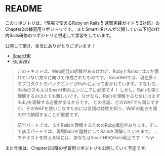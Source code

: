# README

このリポジトリは、『現場で使えるRuby on Rails 5 速習実践ガイド 5.2対応』のChapter2の練習用リポジトリです。
またSmartHRさんが公開している下記の社内Rails研修のリポジトリと併走して学習をしています。

公開して頂き、本当にありがとうございます！

- [SmartHR](https://smarthr.jp/)
- [kuju/yay](https://github.com/kufu/yay)

>このテキストは、Web開発の経験があるけれど、RubyとRailsにはまだ慣れていない方々に向けて作成されたものです。 SmartHRでは、現在多くのプロダクトのバックエンドがRailsによって書かれています。すなわち、RailsのスキルはSmartHRのエンジニアに必須です！ しかし、Railsを深く理解するのはとても難しいです。なぜなら、Railsを理解するためにはまずRubyを理解する必要があるからです。 どの言語、どのWAFでも同じですが、そのWAFを使いこなすためには言語の特性を知り、WAFの動きを頭の中で納得することが重要です。

>前半パートでは、まずRailsを理解するためのRuby講座があります。そして後半パートでは、現場Railsを題材にしてRailsを理解していきます。 このテキストを終える頃には、あなたはSmartHRのRails戦士です！ Yay!


また今後は、Chapter2以降の学習用リポジトリも公開していく予定です。